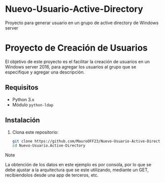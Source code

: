 # Nuevo-Usuario-Active-Directory
Proyecto para generar usuario en un grupo de active directory de Windows server
# Proyecto de Creación de Usuarios 

El objetivo de este proyecto es el facilitar la creación de usuarios en un Windows server 2016, para agregar los usuarios al grupo que se especifique y agregar una descripción.

## Requisitos

- Python 3.x
- Módulo `python-ldap`

## Instalación

1. Clona este repositorio:
   ```bash
   git clone https://github.com/MauroOFF23/Nuevo-Usuario-Active-Directory.git
   cd Nuevo-Usuario.Active-Directory
> [!NOTE]
> La obtención de los datos en este ejemplo es por consola, por lo que se debe ajustar a la arquitectura que se este utilizando, mediante un GET, recibiendolos desde una app de terceros, etc.
